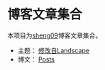 博客文章集合
===========
本项目为[sheng09](http://sheng09.github.io)博客文章集合。

- 主题： [修改自Landscape](https://github.com/sheng09/hexo-theme-landscape/tree/sheng09)
- 博文： [Posts](https://github.com/sheng09/sheng09.github.io.posts)

